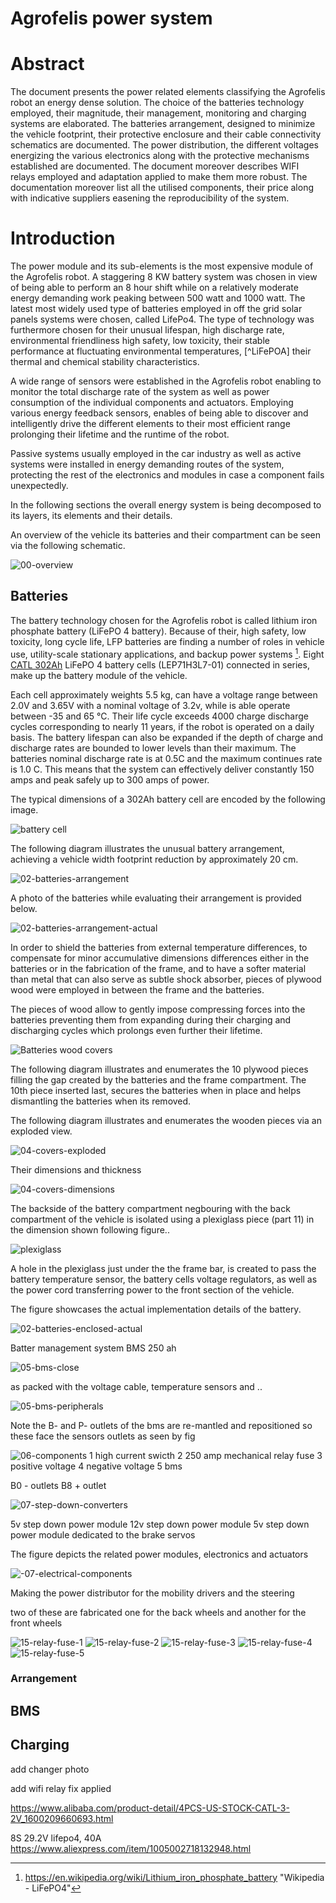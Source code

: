 # Agrofelis power system

# Abstract

The document presents the power related elements classifying the Agrofelis robot an energy dense solution. The choice of the batteries technology employed, their magnitude, their management, monitoring and charging systems are elaborated. The batteries arrangement, designed to minimize the vehicle footprint, their protective enclosure and their cable connectivity schematics are documented. The power distribution, the different voltages energizing the various electronics along with the protective mechanisms established are documented. The document moreover describes WIFI relays employed and adaptation applied to make them more robust. The documentation moreover list all the utilised components, their price along with indicative suppliers easening the reproducibility of the system. 

# Introduction

The power module and its sub-elements is the most expensive module of the Agrofelis robot. A staggering 8 KW battery system was chosen in view of being able to perform an 8 hour shift while on a relatively moderate energy demanding work peaking between 500 watt and 1000 watt. The latest most widely used type of batteries employed in off the grid solar panels systems were chosen, called LifePo4. The type of technology was furthermore chosen for their unusual lifespan, high discharge rate, environmental friendliness high safety, low toxicity, their stable performance at fluctuating environmental temperatures, [^LiFePOA] their thermal and chemical stability characteristics. 

A wide range of sensors were established in the Agrofelis robot enabling to monitor the total discharge rate of the system as well as power consumption of the individual components and actuators. Employing various energy feedback sensors, enables of being able to discover and intelligently drive the different elements to their most efficient range prolonging their lifetime and the runtime of the robot. 

Passive systems usually employed in the car industry as well as active systems were installed in energy demanding routes of the system, protecting the rest of the electronics and modules in case a component fails unexpectedly. 

In the following sections the overall energy system is being decomposed to its layers, its elements and their details.

An overview of the vehicle its batteries and their compartment can be seen via the following schematic.

![00-overview](_figures/vehicle-power-00-overview.png)


## Batteries

The battery technology chosen for the Agrofelis robot is called lithium iron phosphate battery (LiFePO 4 battery). Because of their, high safety, low toxicity, long cycle life, LFP batteries are finding a number of roles in vehicle use, utility-scale stationary applications, and backup power systems [^LiFePO]. Eight [CATL 302Ah](assets/CATL_302Ah.pdf)  LiFePO 4 battery cells (LEP71H3L7-01) connected in series, make up the battery module of the vehicle. 

Each cell approximately weights 5.5 kg, can have a voltage range between 2.0V and 3.65V with a nominal voltage of 3.2v, while is able operate between -35 and 65 ℃. Their life cycle exceeds 4000 charge discharge cycles corresponding to nearly 11 years, if the robot is operated on a daily basis. The battery lifespan can also be expanded if the depth of charge and discharge rates are bounded to lower levels than their maximum. The batteries nominal discharge rate is at 0.5C and the maximum continues rate is 1.0 C. This means that the system can effectively deliver constantly 150 amps and peak safely up to 300 amps of power. 


[^LiFePO]: https://en.wikipedia.org/wiki/Lithium_iron_phosphate_battery "Wikipedia - LiFePO4" 

The typical dimensions of a 302Ah battery cell are encoded by the following image.

![battery cell](_figures/vehicle-power-01.png)

The following diagram illustrates the unusual battery arrangement, achieving a vehicle width footprint reduction by approximately 20 cm.

![02-batteries-arrangement](_figures/vehicle-power-02-batteries-arrangment.png)

A photo of the batteries while evaluating their arrangement is provided below.

![02-batteries-arrangement-actual](_figures/vehicle-power-02-batteries-arrangment-actual.jpg)

In order to shield the batteries from external temperature differences, to compensate for minor accumulative dimensions differences either in the batteries or in the fabrication of the frame, and to have a softer material than metal that can also serve as subtle shock absorber, pieces of plywood wood were employed in between the frame and the batteries.

The pieces of wood allow to gently impose compressing forces into the batteries preventing them from expanding during their charging and discharging cycles which prolongs even further their lifetime. 



![Batteries wood covers](_figures/vehicle-power-03-bateries-wood-covers.png)

The following diagram illustrates and enumerates the 10 plywood pieces filling the gap created by the batteries and the frame compartment.
The 10th piece inserted last, secures the batteries when in place and helps dismantling the batteries when its removed. 


The following diagram illustrates and enumerates the wooden pieces via an exploded view. 

![04-covers-exploded](_figures/vehicle-power-04-covers-exploded.png)

Their dimensions and thickness

![04-covers-dimensions](_figures/vehicle-power-04-covers-dimensions.png)

The backside of the battery compartment negbouring with the back compartment of the vehicle is isolated using a plexiglass piece (part 11) in the dimension shown following figure..

![plexiglass](_figures/vehicle-power-04-plexiglass-dimensions.png)

A hole in the plexiglass just under the the frame bar, is created to pass the battery temperature sensor, the battery cells voltage regulators, as well as the power cord transferring power to the front section of the vehicle.


The figure showcases the actual implementation details of the battery. 

![02-batteries-enclosed-actual](_figures/vehicle-power-02-batteries-enclosed-actual.jpg)

Batter management system BMS 250 ah

![05-bms-close](_figures/vehicle-power-05-bms-close.jpg)

as packed with the voltage cable, temperature sensors and ..

![05-bms-peripherals](_figures/vehicle-power-05-bms-peripherals.jpg)

Note the B- and P- outlets of the bms are re-mantled and repositioned so these face the sensors outlets as seen by fig


![06-components](_figures/vehicle-power-06-components.png)
1 high current swicth
2 250 amp mechanical relay fuse
3 positive voltage
4 negative voltage
5 bms 

B0 - outlets
B8 + outlet


![07-step-down-converters](_figures/vehicle-power-07-step-down-converters.png)



5v step down power module 
12v step down power module
5v step down power module dedicated to the brake servos

The figure depicts the related power modules, electronics and actuators 

![-07-electrical-components](_figures/vehicle-power--07-electrical-components.jpg)


Making the power distributor for the mobility drivers and the steering

two of these are fabricated one for the back wheels and another for the front wheels

![15-relay-fuse-1](_figures/vehicle-power-15-relay-fuse-1.jpg)
![15-relay-fuse-2](_figures/vehicle-power-15-relay-fuse-2.jpg)
![15-relay-fuse-3](_figures/vehicle-power-15-relay-fuse-3.jpg)
![15-relay-fuse-4](_figures/vehicle-power-15-relay-fuse-4.jpg)
![15-relay-fuse-5](_figures/vehicle-power-15-relay-fuse-5.jpg)


### Arrangement

## BMS
## Charging

add changer photo 

add wifi relay fix applied


https://www.alibaba.com/product-detail/4PCS-US-STOCK-CATL-3-2V_1600209660693.html


8S 29.2V lifepo4, 40A
https://www.aliexpress.com/item/1005002718132948.html